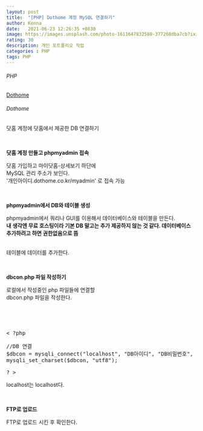 ```yaml
---
layout: post
title:  "[PHP] Dothome 계정 MySQL 연결하기"
author: Kenna
date:   2021-06-23 12:26:35 +0830
image: https://images.unsplash.com/photo-1611647832580-377268dba7cb?ixid=MnwxMjA3fDB8MHxzZWFyY2h8OHx8cGhwfGVufDB8fDB8fA%3D%3D&ixlib=rb-1.2.1&auto=format&fit=crop&w=500&q=60
rating: 30
description: 개인 포트폴리오 작업
categories : PHP
tags: PHP
---
```


###### PHP
[Dothome]("https://www.dothome.co.kr/index.php")


###### Dothome

닷홈 계정에 닷홈에서 제공한 DB 연결하기

<br>

**닷홈 계정 만들고 phpmyadmin 접속**<br>

닷홈 가입하고 마이닷홈-상세보기 하단에  
MySQL 관리 주소가 보인다.  
'개인아이디.dothome.co.kr/myadmin' 로 접속 가능   

   
<br>

**phpmyadmin에서 DB와 테이블 생성**<br>

phpmyadmin에서 쿼리나 GUI를 이용해서 데이터베이스와 테이블을 만든다.   
**내 생각엔 무료 호스팅이라 기본 DB 말고는 추가 제공하지 않는 것 같다. 데이터베이스 추가하려고 하면 권한없음으로 뜸**  
<br>

테이블에 데이터를 추가한다.  
  

<br>

**dbcon.php 파일 작성하기**

로컬에서 작성중인 php 파일들에 연결할  
dbcon.php 파일을 작성한다.  

<br>

<pre>


< ?php

//DB 연결
$dbcon = mysqli_connect("localhost", "DB아이디", "DB비밀번호", "데이터베이스명") or die("DB 접속 실패");
mysqli_set_charset($dbcon, "utf8");

? >
</pre>

localhost는 localhost다.  

<br>

**FTP로 업로드**<br>

FTP로 업로드 시킨 후 확인한다.
<br>